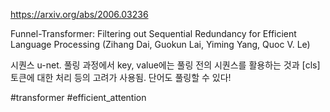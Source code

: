 https://arxiv.org/abs/2006.03236

Funnel-Transformer: Filtering out Sequential Redundancy for Efficient Language Processing (Zihang Dai, Guokun Lai, Yiming Yang, Quoc V. Le)

시퀀스 u-net. 풀링 과정에서 key, value에는 풀링 전의 시퀀스를 활용하는 것과 [cls] 토큰에 대한 처리 등의 고려가 사용됨. 단어도 풀링할 수 있다!

#transformer #efficient_attention 
